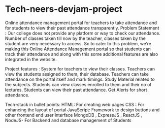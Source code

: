 # Tech-neers-devjam-project
Online attendance management portal for teachers to take attendance and for students to view their past attendance transparently.
Problem Statement : 
Our college does not provide any platform or way to check our attendance.
Number of classes taken till now by the teacher, classes taken by the student are very necessary to access.
So to cater to this problem, we’re making this Online Attendance Management portal 
so that students can track their attendance and along with this some additional features are also integrated in the website.

Project features :
System for teachers to view their classes.
Teachers can view the students assigned to them, their database.
Teachers can take attendance on the portal itself and mark timings.
Study Material related to the subjects.
Students can view classes enrolled to them and their no of lectures.
Students can view their past attendance.
Get Alerts for short attendance.


Tech-stack in bullet points:
HTML: For creating web pages
CSS : For enhancing the layout of portal
JavaScript: Framework to design buttons and other frontend end user interface 
MongoDB , ExpressJS , ReactJS , NodeJS- For Backend and database management of Students

